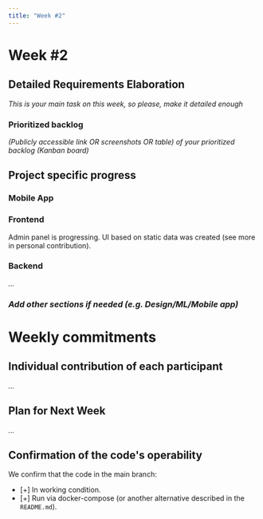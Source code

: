 ```yaml
---
title: "Week #2"
---
```


# **Week #2**

## Detailed Requirements Elaboration

*This is your main task on this week, so please, make it detailed enough*

### Prioritized backlog

*(Publicly accessible link OR screenshots OR table) of your prioritized backlog (Kanban board)*

## Project specific progress

### Mobile App


### Frontend

Admin panel is progressing.
UI based on static data was created (see more in personal contribution).

### Backend

*...*

### *Add other sections if needed (e.g. Design/ML/Mobile app)*


# Weekly commitments

## Individual contribution of each participant

*...*

## Plan for Next Week

*...*

## Confirmation of the code's operability

We confirm that the code in the main branch:
- [+] In working condition.
- [+] Run via docker-compose (or another alternative described in the `README.md`).